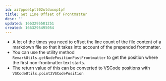 ```yaml
---
id: ai7ppoe1ptl02utduxop1pf
title: Get Line Offset of Frontmatter
desc: ''
updated: 1663295501251
created: 1663295495054
---
```


- A lot of the times you need to offset the line count of the file content of a markdown file so that it takes into account of the prepended frontmatter.
- You can use the utility method `RemarkUtils.getNodePositionPastFrontmatter` to get the position where the first non-frontmatter text starts.
- The return value of this can be converted to VSCode positions with `VSCodeUtils.point2VSCodePosition`